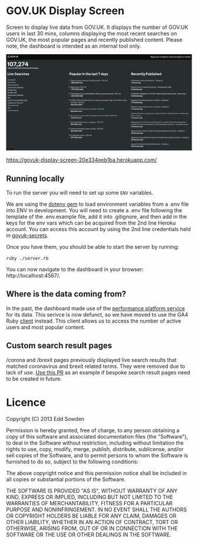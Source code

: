 # GOV.UK Display Screen

Screen to display live data from GOV.UK. It displays the number of GOV.UK users in last 30 mins, columns displaying the most recent searches on GOV.UK, the most popular pages and recently published content. Please note, the dashboard is intended as an internal tool only. 

![screenshot](docs/screenshot.png)

https://govuk-display-screen-20e334eeb1ba.herokuapp.com/

## Running locally

To run the server you will need to set up some `ENV` variables. 

We are using the [dotenv gem][1] to load environment variables from a .env file into ENV in development. You will need to create
a .env file following the template of the .env.example file, add it into .gitignore, and then add in the keys for the env vars which can be acquired from the 2nd line Heroku account.
You can access this account by using the 2nd line credentials held in [govuk-secrets][2].

Once you have them, you should be able to start the server by running:

```
ruby ./server.rb
```

You can now navigate to the dashboard in your browser: http://localhost:4567/.

[1]: https://github.com/bkeepers/dotenv
[2]: https://github.com/alphagov/govuk-secrets/tree/main/pass#usage
[3]: https://github.com/alphagov/performanceplatform-collector
[4]: https://github.com/googleapis/google-cloud-ruby/tree/main/google-analytics-data-v1beta

## Where is the data coming from?

In the past, the dashboard made use of the [performance platform service][3] for its data. This serivce is now defunct, so we have moved to use the GA4 Ruby [client][4] instead. This client allows us to access the number of active users and most popular content.

## Custom search result pages

/corona and /brexit pages previously displayed live search results that matched coronavirus and brexit related terms.
They were removed due to lack of use. [Use this PR](https://github.com/alphagov/govuk-display-screen/pull/74)
as an example if bespoke search result pages need to be created in future.

# Licence

Copyright (C) 2013 Edd Sowden

Permission is hereby granted, free of charge, to any person obtaining a copy of
this software and associated documentation files (the "Software"), to deal in
the Software without restriction, including without limitation the rights to
use, copy, modify, merge, publish, distribute, sublicense, and/or sell copies
of the Software, and to permit persons to whom the Software is furnished to do
so, subject to the following conditions:

The above copyright notice and this permission notice shall be included in all
copies or substantial portions of the Software.

THE SOFTWARE IS PROVIDED "AS IS", WITHOUT WARRANTY OF ANY KIND, EXPRESS OR
IMPLIED, INCLUDING BUT NOT LIMITED TO THE WARRANTIES OF MERCHANTABILITY,
FITNESS FOR A PARTICULAR PURPOSE AND NONINFRINGEMENT. IN NO EVENT SHALL THE
AUTHORS OR COPYRIGHT HOLDERS BE LIABLE FOR ANY CLAIM, DAMAGES OR OTHER
LIABILITY, WHETHER IN AN ACTION OF CONTRACT, TORT OR OTHERWISE, ARISING FROM,
OUT OF OR IN CONNECTION WITH THE SOFTWARE OR THE USE OR OTHER DEALINGS IN THE
SOFTWARE.
